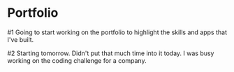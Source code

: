 # Portfolio

#1 Going to start working on the portfolio to highlight the skills and apps that I've built.

#2 Starting tomorrow. Didn't put that much time into it today. I was busy working on the coding challenge for a company.